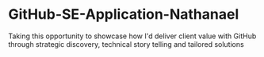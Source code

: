 # GitHub-SE-Application-Nathanael
Taking this opportunity to showcase how I'd deliver client value with GitHub through strategic discovery, technical story telling and tailored solutions
